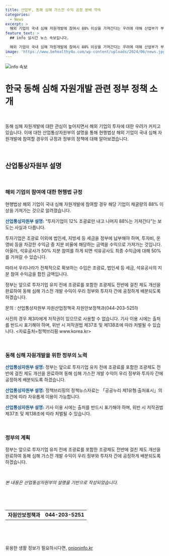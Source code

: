 ```yaml
---
title: 산업부, 동해 심해 가스전 수익 공정 분배 약속
categories:
  - News
excerpt: >
  해외 기업이 국내 심해 자원개발에 참여시 88% 이상을 가져간다는 우려에 대해 산업부가 부인했다. 투자기업은 조광료 이외에도 세금을 납부하고, 수익 중 지분 비율을 가져가는 것이며, 석유공사가 참여하면 해당 비율의 수익을 가져갈 수 있다고 설명했다. 정부는 제도 개선을 통해 투자자와의 수익 배분을 공정하게 할 예정이라고 전했다. (자세한 내용은 산업통상자원부로 문의 바랍니다)
feature_text: >
  ## info 실시간 뉴스 속보입니다.

  해외 기업이 국내 심해 자원개발에 참여시 88% 이상을 가져간다는 우려에 대해 산업부가 부인했다. 투자기업은 조광료 이외에도 세금을 납부하고, 수익 중 지분 비율을 가져가는 것이며, 석유공사가 참여하면 해당 비율의 수익을 가져갈 수 있다고 설명했다. 정부는 제도 개선을 통해 투자자와의 수익 배분을 공정하게 할 예정이라고 전했다. (자세한 내용은 산업통상자원부로 문의 바랍니다)
image: 'https://www.behealthy4u.com/wp-content/uploads/2024/06/news.jpg'
---
```


<p><img src="https://www.behealthy4u.com/wp-content/uploads/2024/06/news.jpg" alt="info 속보" /></p>

<h1>한국 동해 심해 자원개발 관련 정부 정책 소개</h1>

<p data-ke-size="size16">&nbsp;</p>

<p>동해 심해 자원개발에 대한 관심이 높아지면서 해외 기업의 투자에 대한 우려가 커지고 있습니다. 이에 대한 산업통상자원부의 설명을 통해 현행법상 해외 기업이 국내 심해 자원개발에 참여할 경우의 규정과 정부의 정책에 대해 알아보겠습니다.</p>

<p data-ke-size="size16">&nbsp;</p>

<h2 data-ke-size="size26">산업통상자원부 설명</h2>

<p data-ke-size="size16">&nbsp;</p>

<h3>해외 기업의 참여에 대한 현행법 규정</h3>

<p>현행법상 해외 기업이 국내 심해 자원개발에 참여할 경우 해당 기업이 채굴량의 88% 이상을 가져가는 것으로 알려졌습니다.</p>

<p><b><span style="color: #1a5490;">산업통상자원부 설명:</span></b> “투자기업이 12% 조광료만 내고 나머지 88%는 가져간다”는 보도는 사실과 다릅니다.</p>

<p>투자기업은 조광료 이외에 법인세, 지방세 등 세금을 정부에 납부해야 하며, 투자비, 운영비 등을 차감한 수익금 중 지분 비율에 해당하는 금액을 수익으로 가져가는 것입니다. 아울러, 석유공사가 50% 지분 참여를 하게 되면 석유공사도 최종 수익금에 대해 50%를 가져갈 수 있습니다.</p>

<p>따라서 우리나라가 전체적으로 확보하는 수입은 조광료, 법인세 등 세금, 석유공사의 지분 참여 수익금을 합친 금액입니다.</p>

<p>정부는 앞으로 투자기업 유치 전에 조광료를 포함한 조광제도 전반에 걸친 제도 개선을 완료하여 동해 심해 가스전 개발 수익이 우리 정부와 투자자 간에 공정하게 배분되도록 하겠습니다.</p>

<p>문의 : 산업통상자원부 자원산업정책국 자원안보정책과(044-203-5251)</p>

<p>사진의 경우 제3자에게 저작권이 있으므로 사용할 수 없습니다. 기사 이용 시에는 출처를 반드시 표기해야 하며, 위반 시 저작권법 제37조 및 제138조에 따라 처벌될 수 있습니다. &lt;자료출처=정책브리핑 www.korea.kr></p>

<p data-ke-size="size16">&nbsp;</p>

<h3>동해 심해 자원개발을 위한 정부의 노력</h3>

<p><b><span style="color: #1a5490;">산업통상자원부 설명:</span></b> 정부는 앞으로 투자기업 유치 전에 조광료를 포함한 조광제도 전반에 걸친 제도 개선을 완료하여 동해 심해 가스전 개발 수익이 우리 정부와 투자자 간에 공정하게 배분되도록 하겠습니다.</p>

<p><b><span style="color: #1a5490;">산업통상자원부 설명:</span></b> 정책브리핑의 정책뉴스자료는 「공공누리 제1유형:출처표시」의 조건에 따라 자유롭게 이용이 가능합니다.</p>

<p><b><span style="color: #1a5490;">산업통상자원부 설명:</span></b> 기사 이용 시에는 출처를 반드시 표기해야 하며, 위반 시 저작권법 제37조 및 제138조에 따라 처벌될 수 있습니다.</p>

<p data-ke-size="size16">&nbsp;</p>

<h3>정부의 계획</h3>

<p>정부는 앞으로 투자기업 유치 전에 조광료를 포함한 조광제도 전반에 걸친 제도 개선을 완료하여 동해 심해 가스전 개발 수익이 우리 정부와 투자자 간에 공정하게 배분되도록 하겠습니다.</p>

<p data-ke-size="size16">&nbsp;</p>

<p><em>본 내용은 산업통상자원부의 설명을 기반으로 작성되었습니다.</em></p>

<p data-ke-size="size16">&nbsp;</p>

<p data-ke-size="size16">&nbsp;</p>

<table>
    <tbody>
        <tr>
            <td style="text-align: center; height: 17px;"><b>자원안보정책과</b></td>
            <td style="text-align: center; height: 17px;"><b>044-203-5251</b></td>
        </tr>
    </tbody>
</table>

<p data-ke-size="size16">&nbsp;</p>

<p data-ke-size="size16">&nbsp;</p>
유용한 생활 정보가 필요하시다면, <a href="https://onioninfo.kr" rel="dofollow">onioninfo.kr</a>


